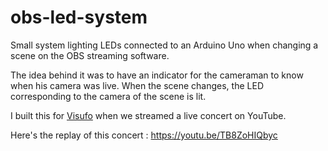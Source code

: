 # obs-led-system

Small system lighting LEDs connected to an Arduino Uno when changing a scene on the OBS streaming software.

The idea behind it was to have an indicator for the cameraman to know when his camera was live. When the scene changes, the LED corresponding to the camera of the scene is lit.

I built this for [Visufo](https://visufo.fr/) when we streamed a live concert on YouTube.

Here's the replay of this concert : https://youtu.be/TB8ZoHIQbyc
